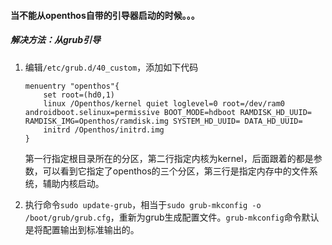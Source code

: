 #### 当不能从openthos自带的引导器启动的时候。。。

##### 解决方法：从grub引导

1. 编辑`/etc/grub.d/40_custom`，添加如下代码

   ```
   menuentry "openthos"{
       set root=(hd0,1)
       linux /Openthos/kernel quiet loglevel=0 root=/dev/ram0 androidboot.selinux=permissive BOOT_MODE=hdboot RAMDISK_HD_UUID= RAMDISK_IMG=Openthos/ramdisk.img SYSTEM_HD_UUID= DATA_HD_UUID=
       initrd /Openthos/initrd.img
   }
   ```

   第一行指定根目录所在的分区，第二行指定内核为kernel，后面跟着的都是参数，可以看到它指定了openthos的三个分区，第三行是指定内存中的文件系统，辅助内核启动。

2. 执行命令`sudo update-grub`，相当于`sudo grub-mkconfig -o /boot/grub/grub.cfg`，重新为grub生成配置文件。`grub-mkconfig`命令默认是将配置输出到标准输出的。